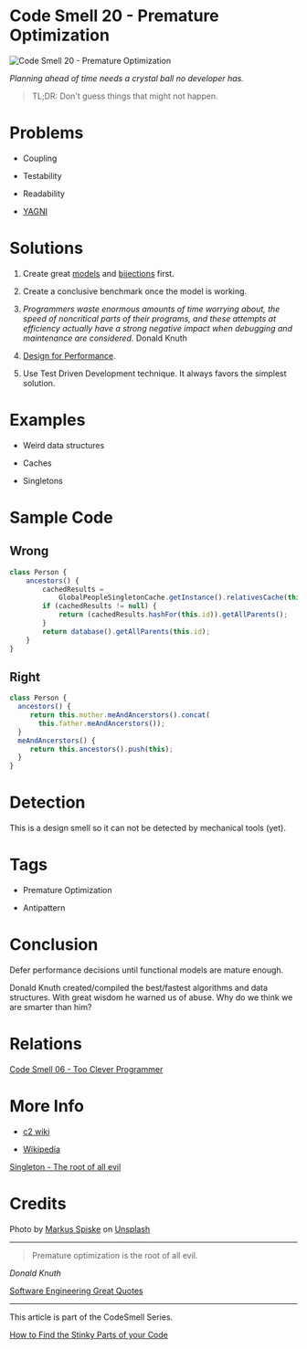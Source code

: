 # Code Smell 20 - Premature Optimization

![Code Smell 20 - Premature Optimization](Code%20Smell%2020%20-%20Premature%20Optimization.jpg)

*Planning ahead of time needs a crystal ball no developer has.*

> TL;DR: Don't guess things that might not happen.

# Problems

- Coupling

- Testability

- Readability

- [YAGNI](https://en.wikipedia.org/wiki/You_aren%27t_gonna_need_it)

# Solutions

1. Create great [models](https://github.com/mcsee/Software-Design-Articles/tree/main/Articles/Theory/What%20is%20(wrong%20with)%20software/readme.md) and [bijections](https://github.com/mcsee/Software-Design-Articles/tree/main/Articles/Theory/The%20One%20and%20Only%20Software%20Design%20Principle/readme.md) first.

2. Create a conclusive benchmark once the model is working.

3. *Programmers waste enormous amounts of time worrying about, the speed of noncritical parts of their programs, and these attempts at efficiency actually have a strong negative impact when debugging and maintenance are considered.* Donald Knuth

4. [Design for Performance](https://wiki.c2.com/?DesignForPerformance).

5. Use Test Driven Development technique. It always favors the simplest solution.

# Examples

- Weird data structures

- Caches

- Singletons

# Sample Code

## Wrong

[Gist Url]: # (https://gist.github.com/mcsee/9ac202ec7527f486b6a3ff1895d6ba41)
```javascript
class Person {
    ancestors() {
        cachedResults = 
            GlobalPeopleSingletonCache.getInstance().relativesCache(this.id);
        if (cachedResults != null) {
            return (cachedResults.hashFor(this.id)).getAllParents();
        }
        return database().getAllParents(this.id);
    }
}
```

## Right

[Gist Url]: # (https://gist.github.com/mcsee/8f6b87de8228b342caabefab2b05ca42)
```javascript
class Person {   
  ancestors() {
     return this.mother.meAndAncerstors().concat(
       this.father.meAndAncerstors());      
  }
  meAndAncerstors() {
     return this.ancestors().push(this);
  }
}
```

# Detection

This is a design smell so it can not be detected by mechanical tools (yet).

# Tags

- Premature Optimization

- Antipattern

# Conclusion

Defer performance decisions until functional models are mature enough.

Donald Knuth created/compiled the best/fastest algorithms and data structures. With great wisdom he warned us of abuse. Why do we think we are smarter than him? 

# Relations

[Code Smell 06 - Too Clever Programmer](https://github.com/mcsee/Software-Design-Articles/tree/main/Articles/Code%20Smells/Code%20Smell%2006%20-%20Too%20Clever%20Programmer/readme.md)

# More Info

- [c2 wiki](https://wiki.c2.com/?PrematureOptimization)

- [Wikipedia](https://en.wikipedia.org/wiki/Program_optimization)

[Singleton - The root of all evil](https://github.com/mcsee/Software-Design-Articles/tree/main/Articles/Theory/Singleton%20-%20The%20root%20of%20all%20evil/readme.md)

# Credits

Photo by [Markus Spiske](https://unsplash.com/@markusspiske) on [Unsplash](https://unsplash.com/s/photos/code)

* * *

> Premature optimization is the root of all evil.

_Donald Knuth_

[Software Engineering Great Quotes](https://github.com/mcsee/Software-Design-Articles/tree/main/Articles/Quotes/Software%20Engineering%20Great%20Quotes/readme.md)

* * *

This article is part of the CodeSmell Series.

[How to Find the Stinky Parts of your Code](https://github.com/mcsee/Software-Design-Articles/tree/main/Articles/Code%20Smells/How%20to%20Find%20the%20Stinky%20parts%20of%20your%20Code/readme.md)